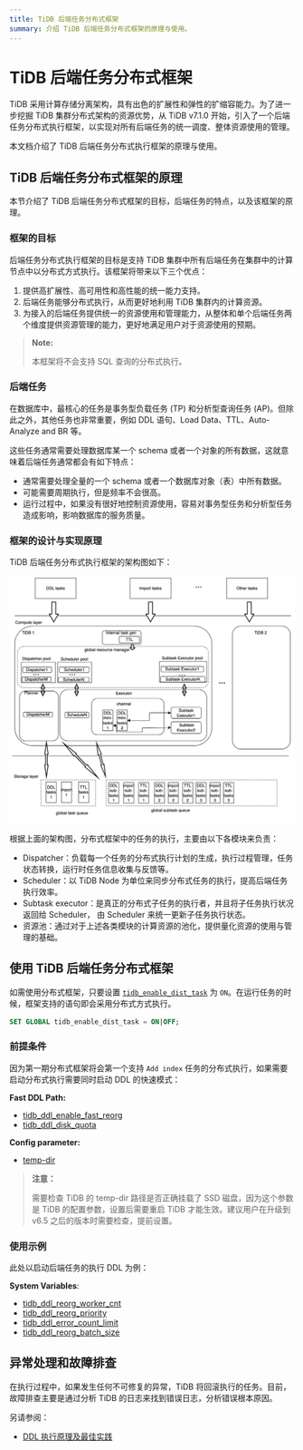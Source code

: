 ```yaml
---
title: TiDB 后端任务分布式框架
summary: 介绍 TiDB 后端任务分布式框架的原理与使用。
---
```


# TiDB 后端任务分布式框架

TiDB 采用计算存储分离架构，具有出色的扩展性和弹性的扩缩容能力。为了进一步挖掘 TiDB 集群分布式架构的资源优势，从 TiDB v7.1.0 开始，引入了一个后端任务分布式执行框架，以实现对所有后端任务的统一调度、整体资源使用的管理。

本文档介绍了 TiDB 后端任务分布式执行框架的原理与使用。

## TiDB 后端任务分布式框架的原理

本节介绍了 TiDB 后端任务分布式框架的目标，后端任务的特点，以及该框架的原理。

### 框架的目标

后端任务分布式执行框架的目标是支持 TiDB 集群中所有后端任务在集群中的计算节点中以分布式方式执行。该框架将带来以下三个优点：

1. 提供高扩展性、高可用性和高性能的统一能力支持。
2. 后端任务能够分布式执行，从而更好地利用 TiDB 集群内的计算资源。
3. 为接入的后端任务提供统一的资源使用和管理能力，从整体和单个后端任务两个维度提供资源管理的能力，更好地满足用户对于资源使用的预期。

> **Note:**
>
> 本框架将不会支持 SQL 查询的分布式执行。

### 后端任务

在数据库中，最核心的任务是事务型负载任务 (TP) 和分析型查询任务 (AP)。但除此之外，其他任务也非常重要，例如 DDL 语句、Load Data、TTL、Auto-Analyze and BR 等。

这些任务通常需要处理数据库某一个 schema 或者一个对象的所有数据，这就意味着后端任务通常都会有如下特点：

- 通常需要处理全量的一个 schema 或者一个数据库对象（表）中所有数据。
- 可能需要周期执行，但是频率不会很高。
- 运行过程中，如果没有很好地控制资源使用，容易对事务型任务和分析型任务造成影响，影响数据库的服务质量。

### 框架的设计与实现原理

TiDB 后端任务分布式执行框架的架构图如下：

![dist-task-architect.jpg](media/dist-task/dist-task-architect.jpg)

根据上面的架构图，分布式框架中的任务的执行，主要由以下各模块来负责：

- Dispatcher：负载每一个任务的分布式执行计划的生成，执行过程管理，任务状态转换，运行时任务信息收集与反馈等。
- Scheduler：以 TiDB Node 为单位来同步分布式任务的执行，提高后端任务执行效率。
- Subtask executor：是真正的分布式子任务的执行者，并且将子任务执行状况返回给 Scheduler， 由 Scheduler 来统一更新子任务执行状态。
- 资源池：通过对于上述各类模块的计算资源的池化，提供量化资源的使用与管理的基础。

## 使用 TiDB 后端任务分布式框架

如需使用分布式框架，只要设置 [`tidb_enable_dist_task`](/system-variables.md#tidb_enable_dist_task) 为 `ON`。在运行任务的时候，框架支持的语句即会采用分布式方式执行。

```sql
SET GLOBAL tidb_enable_dist_task = ON|OFF;
```

### 前提条件

因为第一期分布式框架将会第一个支持 `Add index` 任务的分布式执行，如果需要启动分布式执行需要同时启动 DDL 的快速模式：

**Fast DDL Path:**

* [tidb_ddl_enable_fast_reorg](https://docs.pingcap.com/tidb/stable/system-variables#tidb_ddl_enable_fast_reorg-new-in-v630)
* [tidb_ddl_disk_quota](https://docs.pingcap.com/tidb/stable/system-variables#tidb_ddl_disk_quota-new-in-v630)

**Config parameter:**

* [temp-dir](https://docs.pingcap.com/tidb/stable/tidb-configuration-file#temp-dir-new-in-v630)

> **注意：**
>
> 需要检查 TiDB 的 temp-dir 路径是否正确挂载了 SSD 磁盘，因为这个参数是 TiDB 的配置参数，设置后需要重启 TiDB 才能生效。建议用户在升级到 v6.5 之后的版本时需要检查，提前设置。

### 使用示例

此处以启动后端任务的执行 DDL 为例：

**System Variables**:

* [tidb_ddl_reorg_worker_cnt](https://docs.pingcap.com/tidb/stable/system-variables#tidb_ddl_reorg_worker_cnt)
* [tidb_ddl_reorg_priority](https://docs.pingcap.com/tidb/stable/system-variables#tidb_ddl_reorg_priority)
* [tidb_ddl_error_count_limit](https://docs.pingcap.com/tidb/stable/system-variables#tidb_ddl_error_count_limit)
* [tidb_ddl_reorg_batch_size](https://docs.pingcap.com/tidb/stable/system-variables#tidb_ddl_reorg_batch_size)

## 异常处理和故障排查

在执行过程中，如果发生任何不可修复的异常，TiDB 将回滚执行的任务。目前，故障排查主要是通过分析 TiDB 的日志来找到错误日志，分析错误根本原因。

另请参阅：
* [DDL 执行原理及最佳实践](/ddl-introduction.md)



